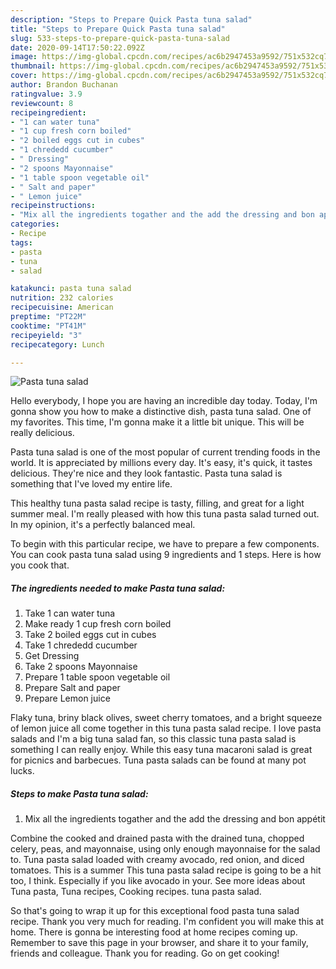 ```yaml
---
description: "Steps to Prepare Quick Pasta tuna salad"
title: "Steps to Prepare Quick Pasta tuna salad"
slug: 533-steps-to-prepare-quick-pasta-tuna-salad
date: 2020-09-14T17:50:22.092Z
image: https://img-global.cpcdn.com/recipes/ac6b2947453a9592/751x532cq70/pasta-tuna-salad-recipe-main-photo.jpg
thumbnail: https://img-global.cpcdn.com/recipes/ac6b2947453a9592/751x532cq70/pasta-tuna-salad-recipe-main-photo.jpg
cover: https://img-global.cpcdn.com/recipes/ac6b2947453a9592/751x532cq70/pasta-tuna-salad-recipe-main-photo.jpg
author: Brandon Buchanan
ratingvalue: 3.9
reviewcount: 8
recipeingredient:
- "1 can water tuna"
- "1 cup fresh corn boiled"
- "2 boiled eggs cut in cubes"
- "1 chrededd cucumber"
- " Dressing"
- "2 spoons Mayonnaise"
- "1 table spoon vegetable oil"
- " Salt and paper"
- " Lemon juice"
recipeinstructions:
- "Mix all the ingredients togather and the add the dressing and bon appétit"
categories:
- Recipe
tags:
- pasta
- tuna
- salad

katakunci: pasta tuna salad 
nutrition: 232 calories
recipecuisine: American
preptime: "PT22M"
cooktime: "PT41M"
recipeyield: "3"
recipecategory: Lunch

---
```



![Pasta tuna salad](https://img-global.cpcdn.com/recipes/ac6b2947453a9592/751x532cq70/pasta-tuna-salad-recipe-main-photo.jpg)

Hello everybody, I hope you are having an incredible day today. Today, I'm gonna show you how to make a distinctive dish, pasta tuna salad. One of my favorites. This time, I'm gonna make it a little bit unique. This will be really delicious.

Pasta tuna salad is one of the most popular of current trending foods in the world. It is appreciated by millions every day. It's easy, it's quick, it tastes delicious. They're nice and they look fantastic. Pasta tuna salad is something that I've loved my entire life.

This healthy tuna pasta salad recipe is tasty, filling, and great for a light summer meal. I&#39;m really pleased with how this tuna pasta salad turned out. In my opinion, it&#39;s a perfectly balanced meal.


To begin with this particular recipe, we have to prepare a few components. You can cook pasta tuna salad using 9 ingredients and 1 steps. Here is how you cook that.

<!--inarticleads1-->

##### The ingredients needed to make Pasta tuna salad:

1. Take 1 can water tuna
1. Make ready 1 cup fresh corn boiled
1. Take 2 boiled eggs cut in cubes
1. Take 1 chrededd cucumber
1. Get  Dressing
1. Take 2 spoons Mayonnaise
1. Prepare 1 table spoon vegetable oil
1. Prepare  Salt and paper
1. Prepare  Lemon juice


Flaky tuna, briny black olives, sweet cherry tomatoes, and a bright squeeze of lemon juice all come together in this tuna pasta salad recipe. I love pasta salads and I&#39;m a big tuna salad fan, so this classic tuna pasta salad is something I can really enjoy. While this easy tuna macaroni salad is great for picnics and barbecues. Tuna pasta salads can be found at many pot lucks. 

<!--inarticleads2-->

##### Steps to make Pasta tuna salad:

1. Mix all the ingredients togather and the add the dressing and bon appétit


Combine the cooked and drained pasta with the drained tuna, chopped celery, peas, and mayonnaise, using only enough mayonnaise for the salad to. Tuna pasta salad loaded with creamy avocado, red onion, and diced tomatoes. This is a summer This tuna pasta salad recipe is going to be a hit too, I think. Especially if you like avocado in your. See more ideas about Tuna pasta, Tuna recipes, Cooking recipes. tuna pasta salad. 

So that's going to wrap it up for this exceptional food pasta tuna salad recipe. Thank you very much for reading. I'm confident you will make this at home. There is gonna be interesting food at home recipes coming up. Remember to save this page in your browser, and share it to your family, friends and colleague. Thank you for reading. Go on get cooking!
